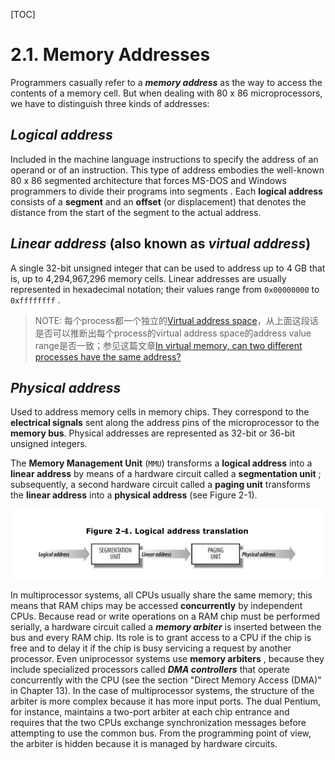 [TOC]

# 2.1. Memory Addresses

Programmers casually refer to a ***memory address*** as the way to access the contents of a memory cell. But when dealing with 80 x 86 microprocessors, we have to distinguish three kinds of addresses:

## ***Logical address***

Included in the machine language instructions to specify the address of an operand or of an instruction. This type of address embodies the well-known 80 x 86 segmented architecture that forces MS-DOS and Windows programmers to divide their programs into segments . Each **logical address** consists of a **segment** and an **offset** (or displacement) that denotes the distance from the start of the segment to the actual address.

## ***Linear address*** (also known as ***virtual address***)

A single 32-bit unsigned integer that can be used to address up to 4 GB that is, up to 4,294,967,296 memory cells. Linear addresses are usually represented in hexadecimal notation; their values range from  `0x00000000` to  `0xffffffff` .

> NOTE: 每个process都一个独立的[Virtual address space](https://en.wikipedia.org/wiki/Virtual_address_space)，从上面这段话是否可以推断出每个process的virtual address space的address value range是否一致；参见这篇文章[In virtual memory, can two different processes have the same address?](https://stackoverflow.com/questions/3552633/in-virtual-memory-can-two-different-processes-have-the-same-address)

## ***Physical address***

Used to address memory cells in memory chips. They correspond to the **electrical signals** sent along the address pins of the microprocessor to the **memory bus**. Physical addresses are represented as 32-bit or 36-bit unsigned integers.

The **Memory Management Unit** (`MMU`) transforms a **logical address** into a **linear address** by means of a hardware circuit called a **segmentation unit** ; subsequently, a second hardware circuit called a **paging unit** transforms the **linear address** into a **physical address** (see Figure 2-1).

![Figure 2-1. Logical address translation](./Figure-2-1-Logical-address-translation.JPG)





In multiprocessor systems, all CPUs usually share the same memory; this means that RAM chips may be accessed **concurrently** by independent CPUs. Because read or write operations on a RAM chip must be performed serially, a hardware circuit called a ***memory arbiter*** is inserted between the bus and every RAM chip. Its role is to grant access to a CPU if the chip is free and to delay it if the chip is busy servicing a request by another processor. Even uniprocessor systems use **memory arbiters** , because they include specialized processors called ***DMA controllers*** that operate concurrently with the CPU (see the section "Direct Memory Access (DMA)" in Chapter 13). In the case of multiprocessor systems, the structure of the arbiter is more complex because it has more input ports. The dual Pentium, for instance, maintains a two-port arbiter at each chip entrance and requires that the two CPUs exchange synchronization messages before attempting to use the common bus. From the programming point of view, the arbiter is hidden because it is managed by hardware circuits.